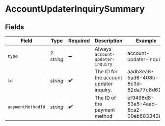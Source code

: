# AccountUpdaterInquirySummary


## Fields

| Field                                   | Type                                    | Required                                | Description                             | Example                                 |
| --------------------------------------- | --------------------------------------- | --------------------------------------- | --------------------------------------- | --------------------------------------- |
| `type`                                  | *?string*                               | :heavy_minus_sign:                      | Always `account-updater-inquiry`        | account-updater-inquiry                 |
| `id`                                    | *string*                                | :heavy_check_mark:                      | The ID for the account updater inquiry. | aadb3ea8-5ad6-408b-8c3d-82da77c8d619    |
| `paymentMethodId`                       | *string*                                | :heavy_check_mark:                      | The ID of the payment method            | ef9496d8-53a5-4aad-8ca2-00eb68334389    |